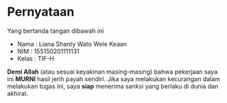 # Pernyataan

Yang bertanda tangan dibawah ini

* Nama  : Liana Shanty Wato Wele Keaan
* NIM   : 155150201111131
* Kelas : TIF-H

**Demi Allah** (atau sesuai keyakinan masing-masing) bahwa pekerjaan saya ini **MURNI** hasil jerih payah sendiri. Jika saya melakukan kecurangan dalam melakukan tugas ini, saya **siap** menerima sanksi yang berlaku di dunia dan akhirat.
